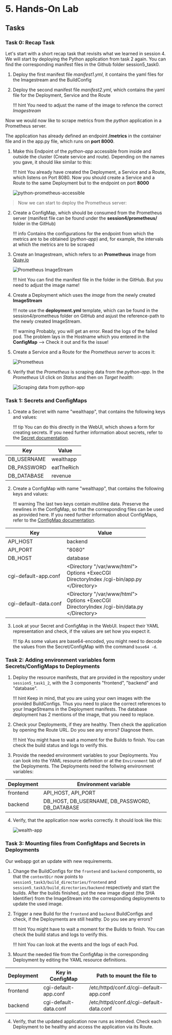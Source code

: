 # 5. Hands-On Lab

## Tasks

### Task 0: Recap Task 

Let's start with a short recap task that revisits what we learned in session 4. 
We will start by deploying the Python application from task 2 again. You can find the corresponding manifest files in the Github folder session5_task0.

1. Deploy the first manifest file *manifest1.yml*, it contains the yaml files for the Imagestream and the BuildConfig
2. Deploy the second manifest file *manifest2.yml*, which contains the yaml file for the Deployment, Service and the Route

    !!! hint
        You need to adjust the name of the image to refence the correct *Imagestream* 

Now we would now like to scrape metrics from the *python* application in a Prometheus server.

The application has already defined an endpoint **/metrics** in the container file and in the app.py file, which runs on **port 8000**.

1. Make this Endpoint of the *python-app* accessible from inside and outside the cluster (Create service and route). Depending on the names you gave, it should like similar to this:

    !!! hint
        You already have created the Deployment, a Service and a Route, which listens on Port 8080. 
        Now you should create a Service and a Route to the same Deployment but to the endpoint on port **8000**

    ![python-prometheus-accessible](images/session4/python_prometheus-accessible.png)

> Now we can start to deploy the Prometheus server:

2. Create a ConfigMap, which should be consumed from the Prometheus server (manifest file can be found under the **session4/prometheus/** folder in the GitHub)

    !!! info
        Contains the configurations for the endpoint from which the metrics are to be obtained (*python-app*) and, for example, the intervals at which the metrics are to be scraped

3. Create an Imagestream, which refers to an **Prometheus** image from [Quay.io](https://quay.io/repository/prometheus/prometheus)

    ![Prometheus ImageStream](images/session4/prometheus-imagestream.png)

    !!! hint
        You can find the manifest file in the folder in the GitHub. But you need to adjust the image name!

4. Create a Deployment which uses the *image* from the newly created **ImageStream** 
    
    !!! note
        use the **deployment.yml** template, which can be found in the session4/prometheus folder on GitHub and asjust the reference-path to the newly created ImageStream. 

    !!! warning 
        Probably, you will get an error. Read the logs of the failed pod. 
        The problem lays in the Hostname which you entered in the **ConfigMap** --> Check it out and fix the issue!

5. Create a Service and a Route for the *Prometheus server* to acces it:

    ![Prometheus](images/session4/prometheus.png)

6. Verify that the *Prometheus* is scraping data from the *python-app*. In the *Prometheus* UI click on *Status* and then on *Target health*: 

    ![Scraping data from python-app](images/session4/Scraping_python.png)


### Task 1: Secrets and ConfigMaps

1. Create a Secret with name "wealthapp", that contains the following keys and values:

    !!! tip
        You can do this directly in the WebUI, which shows a form for creating secrets. If you need further information about secrets, refer to the [Secret documentation](https://docs.redhat.com/en/documentation/openshift_container_platform/4.17/html/nodes/working-with-pods#nodes-pods-secrets).

| Key         | Value      |
|-------------|------------|
| DB_USERNAME | wealthapp  |
| DB_PASSWORD | eatTheRich |
| DB_DATABASE | revenue    |


2. Create a ConfigMap with name "wealthapp", that contains the following keys and values:

    !!! warning
        The last two keys contain multiline data. Preserve the newlines in the ConfigMap, so that the corresponding files can be used as provided here. If you need further information about ConfigMaps, refer to the [ConfigMap documentation](https://docs.redhat.com/en/documentation/openshift_container_platform/4.17/html/building_applications/config-maps).

| Key         | Value      |
|-------------|------------|
| API\_HOST    | backend    |
| API\_PORT    | "8080"     |
| DB\_HOST     | database   |
| cgi-default-app.conf  | <Directory "/var/www/html"\><br>  Options +ExecCGI<br>  DirectoryIndex /cgi-bin/app.py<br></Directory\> |
| cgi-default-data.conf | <Directory "/var/www/html"\><br>  Options +ExecCGI<br>  DirectoryIndex /cgi-bin/data.py<br></Directory\> |


3. Look at your Secret and ConfigMap in the WebUI. Inspect their YAML representation and check, if the values are set how you expect it.

    !!! tip
        As some values are base64-encoded, you might need to decode the values from the Secret/ConfigMap with the command `base64 -d`.


### Task 2: Adding environment variables form Secrets/ConfigMaps to Deployments

1. Deploy the resource manifests, that are provided in the repository under `session5_task1_2`, with the 3 components "frontend", "backend" and "database".

    !!! hint
        Keep in mind, that you are using your own images with the provided BuildConfigs. Thus you need to place the correct references to your ImageStreams in the Deployment manifests. The database deployment has 2 mentions of the image, that you need to replace.
2. Check your Deployments, if they are healthy. Then check the application by opening the Route URL. Do you see any errors? Diagnose them.

    !!! hint
        You might have to wait a moment for the Builds to finish. You can check the build status and logs to verify this.

3. Provide the needed environment variables to your Deployments. You can look into the YAML resource definition or at the `Environment` tab of the Deployments. The Deployments need the follwing environment variables:

| Deployment | Environment variable                               |
|------------|----------------------------------------------------|
| frontend   | API\_HOST, API\_PORT                               |
| backend    | DB\_HOST, DB\_USERNAME, DB\_PASSWORD, DB\_DATABASE |

4. Verify, that the application now works correctly. It should look like this:

    ![wealth-app](images/session5/wealth-app.png)


### Task 3: Mounting files from ConfigMaps and Secrets in Deployments

Our webapp got an update with new requirements.

1. Change the BuildConfigs for the `frontend` and `backend` components, so that the `contextDir` now points to `session5_task3/build_directories/frontend` and `session5_task3/build_directories/backend` respectively and start the builds. After the builds finished, put the new image digest (the SHA Identifier) from the ImageStream into the corresponding deployments to update the used image.

2. Trigger a new Build for the `frontend` and `backend` BuildConfigs and check, if the Deployments are still healthy. Do you see any errors?

    !!! hint
        You might have to wait a moment for the Builds to finish. You can check the build status and logs to verify this.

    !!! hint
        You can look at the events and the logs of each Pod.

3. Mount the needed file from the ConfigMap in the corresponding Deployment by editing the YAML resource definitions.

| Deployment | Key in ConfigMap      | Path to mount the file to               |
|------------|-----------------------|-----------------------------------------|
| frontend   | cgi-default-app.conf  | /etc/httpd/conf.d/cgi-default-app.conf  |
| backend    | cgi-default-data.conf | /etc/httpd/conf.d/cgi-default-data.conf |

4. Verify, that the updated application now runs as intended. Check each Deployment to be healthy and access the application via its Route.
